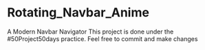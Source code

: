 # Rotating_Navbar_Anime
A Modern Navbar Navigator
This project is done under the #50Project50days practice. 
Feel free to commit and make changes
